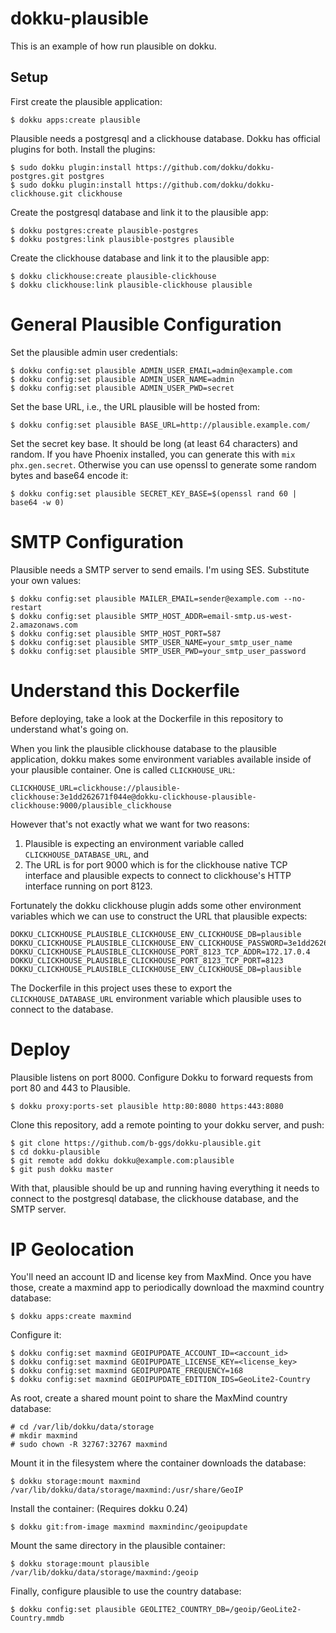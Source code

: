 # dokku-plausible

This is an example of how run plausible on dokku.

## Setup

First create the plausible application:

    $ dokku apps:create plausible

Plausible needs a postgresql and a clickhouse database. Dokku has official
plugins for both. Install the plugins:

    $ sudo dokku plugin:install https://github.com/dokku/dokku-postgres.git postgres
    $ sudo dokku plugin:install https://github.com/dokku/dokku-clickhouse.git clickhouse

Create the postgresql database and link it to the plausible app:

    $ dokku postgres:create plausible-postgres
    $ dokku postgres:link plausible-postgres plausible

Create the clickhouse database and link it to the plausible app:

    $ dokku clickhouse:create plausible-clickhouse
    $ dokku clickhouse:link plausible-clickhouse plausible

# General Plausible Configuration

Set the plausible admin user credentials:

    $ dokku config:set plausible ADMIN_USER_EMAIL=admin@example.com
    $ dokku config:set plausible ADMIN_USER_NAME=admin
    $ dokku config:set plausible ADMIN_USER_PWD=secret

Set the base URL, i.e., the URL plausible will be hosted from:

    $ dokku config:set plausible BASE_URL=http://plausible.example.com/

Set the secret key base. It should be long (at least 64 characters) and
random. If you have Phoenix installed, you can generate this with `mix phx.gen.secret`. Otherwise you can use openssl to generate some random bytes
and base64 encode it:

    $ dokku config:set plausible SECRET_KEY_BASE=$(openssl rand 60 | base64 -w 0)

# SMTP Configuration

Plausible needs a SMTP server to send emails. I'm using SES. Substitute your
own values:

    $ dokku config:set plausible MAILER_EMAIL=sender@example.com --no-restart
    $ dokku config:set plausible SMTP_HOST_ADDR=email-smtp.us-west-2.amazonaws.com
    $ dokku config:set plausible SMTP_HOST_PORT=587
    $ dokku config:set plausible SMTP_USER_NAME=your_smtp_user_name
    $ dokku config:set plausible SMTP_USER_PWD=your_smtp_user_password

# Understand this Dockerfile

Before deploying, take a look at the Dockerfile in this repository to
understand what's going on.

When you link the plausible clickhouse database to the plausible application,
dokku makes some environment variables available inside of your plausible
container. One is called `CLICKHOUSE_URL`:

    CLICKHOUSE_URL=clickhouse://plausible-clickhouse:3e1dd262671f044e@dokku-clickhouse-plausible-clickhouse:9000/plausible_clickhouse

However that's not exactly what we want for two reasons:

1. Plausible is expecting an environment variable called
   `CLICKHOUSE_DATABASE_URL`, and
2. The URL is for port 9000 which is for the clickhouse native TCP interface
   and plausible expects to connect to clickhouse's HTTP interface running on
   port 8123.

Fortunately the dokku clickhouse plugin adds some other environment variables
which we can use to construct the URL that plausible expects:

    DOKKU_CLICKHOUSE_PLAUSIBLE_CLICKHOUSE_ENV_CLICKHOUSE_DB=plausible
    DOKKU_CLICKHOUSE_PLAUSIBLE_CLICKHOUSE_ENV_CLICKHOUSE_PASSWORD=3e1dd262671f044e
    DOKKU_CLICKHOUSE_PLAUSIBLE_CLICKHOUSE_PORT_8123_TCP_ADDR=172.17.0.4
    DOKKU_CLICKHOUSE_PLAUSIBLE_CLICKHOUSE_PORT_8123_TCP_PORT=8123
    DOKKU_CLICKHOUSE_PLAUSIBLE_CLICKHOUSE_ENV_CLICKHOUSE_DB=plausible

The Dockerfile in this project uses these to export the
`CLICKHOUSE_DATABASE_URL` environment variable which plausible uses to connect
to the database.

# Deploy

Plausible listens on port 8000. Configure Dokku to forward requests from port 80 and 443 to Plausible.

    $ dokku proxy:ports-set plausible http:80:8080 https:443:8080

Clone this repository, add a remote pointing to your dokku server, and push:

    $ git clone https://github.com/b-ggs/dokku-plausible.git
    $ cd dokku-plausible
    $ git remote add dokku dokku@example.com:plausible
    $ git push dokku master

With that, plausible should be up and running having everything it needs to
connect to the postgresql database, the clickhouse database, and the SMTP
server.

# IP Geolocation

You'll need an account ID and license key from MaxMind. Once you have those,
create a maxmind app to periodically download the maxmind country database:

    $ dokku apps:create maxmind

Configure it:

    $ dokku config:set maxmind GEOIPUPDATE_ACCOUNT_ID=<account_id>
    $ dokku config:set maxmind GEOIPUPDATE_LICENSE_KEY=<license_key>
    $ dokku config:set maxmind GEOIPUPDATE_FREQUENCY=168
    $ dokku config:set maxmind GEOIPUPDATE_EDITION_IDS=GeoLite2-Country

As root, create a shared mount point to share the MaxMind country database:

    # cd /var/lib/dokku/data/storage
    # mkdir maxmind
    # sudo chown -R 32767:32767 maxmind

Mount it in the filesystem where the container downloads the database:

    $ dokku storage:mount maxmind /var/lib/dokku/data/storage/maxmind:/usr/share/GeoIP

Install the container: (Requires dokku 0.24)

    $ dokku git:from-image maxmind maxmindinc/geoipupdate

Mount the same directory in the plausible container:

    $ dokku storage:mount plausible /var/lib/dokku/data/storage/maxmind:/geoip

Finally, configure plausible to use the country database:

    $ dokku config:set plausible GEOLITE2_COUNTRY_DB=/geoip/GeoLite2-Country.mmdb
